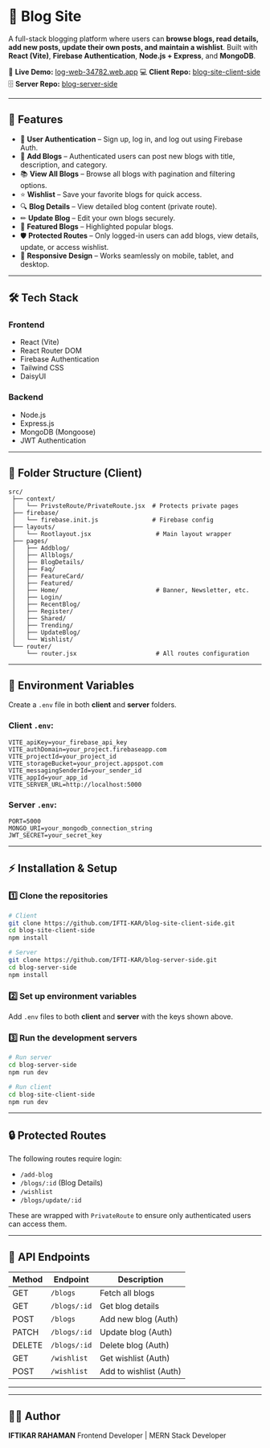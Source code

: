 
# 📖 Blog Site

A full-stack blogging platform where users can **browse blogs, read details, add new posts, update their own posts, and maintain a wishlist**.
Built with **React (Vite)**, **Firebase Authentication**, **Node.js + Express**, and **MongoDB**.

🔗 **Live Demo:** [log-web-34782.web.app](https://log-web-34782.web.app/)
💻 **Client Repo:** [blog-site-client-side](https://github.com/IFTI-KAR/blog-site-client-side)
🗄 **Server Repo:** [blog-server-side](https://github.com/IFTI-KAR/blog-server-side)

---

## 🚀 Features

* 🔐 **User Authentication** – Sign up, log in, and log out using Firebase Auth.
* 📝 **Add Blogs** – Authenticated users can post new blogs with title, description, and category.
* 📚 **View All Blogs** – Browse all blogs with pagination and filtering options.
* ⭐ **Wishlist** – Save your favorite blogs for quick access.
* 🔍 **Blog Details** – View detailed blog content (private route).
* ✏ **Update Blog** – Edit your own blogs securely.
* 📌 **Featured Blogs** – Highlighted popular blogs.
* 🛡 **Protected Routes** – Only logged-in users can add blogs, view details, update, or access wishlist.
* 📱 **Responsive Design** – Works seamlessly on mobile, tablet, and desktop.

---

## 🛠 Tech Stack

### **Frontend**

* React (Vite)
* React Router DOM
* Firebase Authentication
* Tailwind CSS
* DaisyUI

### **Backend**

* Node.js
* Express.js
* MongoDB (Mongoose)
* JWT Authentication

---

## 📂 Folder Structure (Client)

```
src/
 ├── context/
 │   └── PrivsteRoute/PrivateRoute.jsx  # Protects private pages
 ├── firebase/
 │   └── firebase.init.js               # Firebase config
 ├── layouts/
 │   └── Rootlayout.jsx                  # Main layout wrapper
 ├── pages/
 │   ├── Addblog/
 │   ├── Allblogs/
 │   ├── BlogDetails/
 │   ├── Faq/
 │   ├── FeatureCard/
 │   ├── Featured/
 │   ├── Home/                           # Banner, Newsletter, etc.
 │   ├── Login/
 │   ├── RecentBlog/
 │   ├── Register/
 │   ├── Shared/
 │   ├── Trending/
 │   ├── UpdateBlog/
 │   └── Wishlist/
 └── router/
     └── router.jsx                      # All routes configuration
```

---

## 🔑 Environment Variables

Create a `.env` file in both **client** and **server** folders.

### Client `.env`:

```
VITE_apiKey=your_firebase_api_key
VITE_authDomain=your_project.firebaseapp.com
VITE_projectId=your_project_id
VITE_storageBucket=your_project.appspot.com
VITE_messagingSenderId=your_sender_id
VITE_appId=your_app_id
VITE_SERVER_URL=http://localhost:5000
```

### Server `.env`:

```
PORT=5000
MONGO_URI=your_mongodb_connection_string
JWT_SECRET=your_secret_key
```

---

## ⚡ Installation & Setup

### 1️⃣ Clone the repositories

```bash
# Client
git clone https://github.com/IFTI-KAR/blog-site-client-side.git
cd blog-site-client-side
npm install

# Server
git clone https://github.com/IFTI-KAR/blog-server-side.git
cd blog-server-side
npm install
```

### 2️⃣ Set up environment variables

Add `.env` files to both **client** and **server** with the keys shown above.

### 3️⃣ Run the development servers

```bash
# Run server
cd blog-server-side
npm run dev

# Run client
cd blog-site-client-side
npm run dev
```

---

## 🔒 Protected Routes

The following routes require login:

* `/add-blog`
* `/blogs/:id` (Blog Details)
* `/wishlist`
* `/blogs/update/:id`

These are wrapped with `PrivateRoute` to ensure only authenticated users can access them.

---

## 📌 API Endpoints

| Method | Endpoint     | Description            |
| ------ | ------------ | ---------------------- |
| GET    | `/blogs`     | Fetch all blogs        |
| GET    | `/blogs/:id` | Get blog details       |
| POST   | `/blogs`     | Add new blog (Auth)    |
| PATCH  | `/blogs/:id` | Update blog (Auth)     |
| DELETE | `/blogs/:id` | Delete blog (Auth)     |
| GET    | `/wishlist`  | Get wishlist (Auth)    |
| POST   | `/wishlist`  | Add to wishlist (Auth) |

---


---

## 👨‍💻 Author

**IFTIKAR RAHAMAN**
Frontend Developer | MERN Stack Developer
